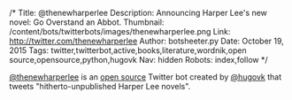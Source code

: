 /*
Title: @thenewharperlee
Description: Announcing Harper Lee's new novel: Go Overstand an Abbot.
Thumbnail: /content/bots/twitterbots/images/thenewharperlee.png
Link: http://twitter.com/thenewharperlee
Author: botsheeter.py
Date: October 19, 2015
Tags: twitter,twitterbot,active,books,literature,wordnik,open source,opensource,python,hugovk
Nav: hidden
Robots: index,follow
*/

[@thenewharperlee](https://twitter.com/thenewharperlee) is an [open source](https://github.com/hugovk/thenewharperlee) Twitter bot created by [@hugovk](https://twitter.com/hugovk) that tweets "hitherto-unpublished Harper Lee novels".
